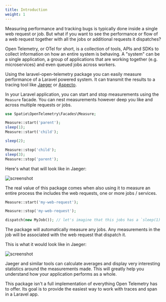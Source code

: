 ```yaml
---
title: Introduction
weight: 1
---
```


Measuring performance and tracking bugs is typically done inside a single web request or job. But what if you want to see the performance or flow of a web request together with all the jobs or additional requests it dispatches?

Open Telemetry, or OTel for short, is a collection of tools, APIs and SDKs to collect information on how an entire system is behaving. A "system" can be a single application, a group of applications that are working together (e.g. microservices) and even queued jobs across workers.

Using the laravel-open-telemetry package you can easily measure performance of a Laravel powered system. It can transmit the results to a tracing tool like [Jaeger](https://www.jaegertracing.io) or [Aspecto](https://www.aspecto.io).

In your Laravel application, you can start and stop measurements using the `Measure` facade. You can nest measurements however deep you like and across multiple requests or jobs.

```php
use Spatie\OpenTelemetry\Facades\Measure;

Measure::start('parent');
sleep(1);
Measure::start('child');

sleep(2);

Measure::stop('child');
sleep(3);
Measure::stop('parent');
```

Here's what that will look like in Jaeger:

![screenshot](https://spatie.be/docs/laravel-open-telemetry/v1/images/trace.jpg)

The real value of this package comes when also using it to measure an entire process the includes the web requests, one or more jobs / services.

```php
Measure::start('my-web-request');

Measure::stop('my-web-request');

dispatch(new MyJob()); // let's imagine that this jobs has a `sleep(1)` in its `handle` method.
```

The package will automatically measure any jobs. Any measurements in the job will be associated with the web request that dispatch it.

This is what it would look like in Jaeger:

![screenshot](https://spatie.be/docs/laravel-open-telemetry/v1/images/trace-with-job.jpg)

Jaeger and similar tools can calculate averages and display very interesting statistics around the measurements made. This will greatly help you understand how your application performs as a whole.

This package isn't a full implementation of everything Open Telemetry has to offer. Its goal is to provide the easiest way to work with traces and span in a Laravel app.
